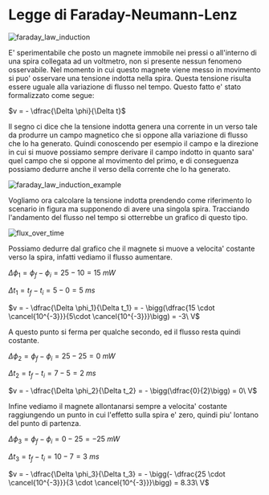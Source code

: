 # Legge di Faraday-Neumann-Lenz  

![faraday_law_induction](https://user-images.githubusercontent.com/7195133/226195806-5fe0ca41-591c-4919-9dca-16ee252db56c.gif)


E' sperimentabile che posto un magnete immobile nei pressi o all'interno di una spira collegata ad un voltmetro, non si presente nessun fenomeno osservabile. Nel momento in cui questo magnete viene messo in movimento si puo' osservare una tensione indotta nella spira. Questa tensione risulta essere uguale alla variazione di flusso nel tempo. Questo fatto e' stato formalizzato come segue:  

$v = - \dfrac{\Delta \phi}{\Delta t}$  

Il segno ci dice che la tensione indotta genera una corrente in un verso tale da produrre un campo magnetico che si oppone alla variazione di flusso che lo ha generato. Quindi conoscendo per esempio il campo e la direzione in cui si muove possiamo sempre derivare il campo indotto in quanto sara' quel campo che si oppone al movimento del primo, e di conseguenza possiamo dedurre anche il verso della corrente che lo ha generato.  

![faraday_law_induction_example](https://user-images.githubusercontent.com/7195133/226990274-a23033b1-b9d7-4fb4-b503-1a92b3f7e414.jpg)  

Vogliamo ora calcolare la tensione indotta prendendo come riferimento lo scenario in figura ma supponendo di avere una singola spira. Tracciando l'andamento del flusso nel tempo si otterrebbe un grafico di questo tipo.  

![flux_over_time](https://user-images.githubusercontent.com/7195133/227022324-349069eb-272d-4e17-aab5-1994d054f3d2.jpg)  

Possiamo dedurre dal grafico che il magnete si muove a velocita' costante verso la spira, infatti vediamo il flusso aumentare.  

$\Delta \phi_1 = \phi_f - \phi_i = 25 - 10 = 15\ mW$  

$\Delta t_1 = t_f - t_i = 5 - 0 = 5\ ms$  

$v = - \dfrac{\Delta \phi_1}{\Delta t_1} = - \bigg(\dfrac{15 \cdot \cancel{10^{-3}}}{5\cdot \cancel{10^{-3}}}\bigg) =  -3\ V$  

A questo punto si ferma per qualche secondo, ed il flusso resta quindi costante.  

$\Delta \phi_2 = \phi_f - \phi_i = 25 - 25 = 0\ mW$  

$\Delta t_2 = t_f - t_i = 7 - 5 = 2\ ms$  

$v = - \dfrac{\Delta \phi_2}{\Delta t_2} = - \bigg(\dfrac{0}{2}\bigg) = 0\ V$  

Infine vediamo il magnete allontanarsi sempre a velocita' costante raggiungendo un punto in cui l'effetto sulla spira e' zero, quindi piu' lontano del punto di partenza.  

$\Delta \phi_3 = \phi_f - \phi_i = 0 - 25 = -25\ mW$  

$\Delta t_3 = t_f - t_i = 10 - 7 = 3\ ms$  

$v = - \dfrac{\Delta \phi_3}{\Delta t_3} = - \bigg(- \dfrac{25 \cdot \cancel{10^{-3}}}{3 \cdot \cancel{10^{-3}}}\bigg) = 8.33\ V$  

